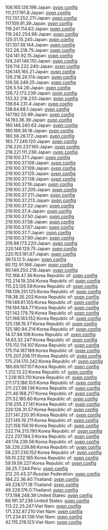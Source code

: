 106.165.126.198:Japan: [ovpn config](vpn/106_165_126_198.ovpn)  
111.217.191.8:Japan: [ovpn config](vpn/111_217_191_8.ovpn)  
112.137.252.211:Japan: [ovpn config](vpn/112_137_252_211.ovpn)  
117.109.91.39:Japan: [ovpn config](vpn/117_109_91_39.ovpn)  
119.241.114.62:Japan: [ovpn config](vpn/119_241_114_62.ovpn)  
119.242.254.96:Japan: [ovpn config](vpn/119_242_254_96.ovpn)  
120.51.15.245:Japan: [ovpn config](vpn/120_51_15_245.ovpn)  
121.107.39.144:Japan: [ovpn config](vpn/121_107_39_144.ovpn)  
122.26.218.75:Japan: [ovpn config](vpn/122_26_218_75.ovpn)  
124.141.92.15:Japan: [ovpn config](vpn/124_141_92_15.ovpn)  
124.241.146.110:Japan: [ovpn config](vpn/124_241_146_110.ovpn)  
126.114.232.240:Japan: [ovpn config](vpn/126_114_232_240.ovpn)  
126.145.165.21:Japan: [ovpn config](vpn/126_145_165_21.ovpn)  
126.218.26.174:Japan: [ovpn config](vpn/126_218_26_174.ovpn)  
126.56.249.25:Japan: [ovpn config](vpn/126_56_249_25.ovpn)  
126.5.54.26:Japan: [ovpn config](vpn/126_5_54_26.ovpn)  
126.72.173.239:Japan: [ovpn config](vpn/126_72_173_239.ovpn)  
133.32.218.233:Japan: [ovpn config](vpn/133_32_218_233.ovpn)  
138.64.231.4:Japan: [ovpn config](vpn/138_64_231_4.ovpn)  
138.64.68.1:Japan: [ovpn config](vpn/138_64_68_1.ovpn)  
147.192.55.99:Japan: [ovpn config](vpn/147_192_55_99.ovpn)  
14.193.36.39:Japan: [ovpn config](vpn/14_193_36_39.ovpn)  
180.146.240.62:Japan: [ovpn config](vpn/180_146_240_62.ovpn)  
180.199.36.18:Japan: [ovpn config](vpn/180_199_36_18.ovpn)  
180.58.26.172:Japan: [ovpn config](vpn/180_58_26_172.ovpn)  
183.77.249.120:Japan: [ovpn config](vpn/183_77_249_120.ovpn)  
218.220.237.165:Japan: [ovpn config](vpn/218_220_237_165.ovpn)  
218.221.111.236:Japan: [ovpn config](vpn/218_221_111_236.ovpn)  
219.100.37.1:Japan: [ovpn config](vpn/219_100_37_1.ovpn)  
219.100.37.108:Japan: [ovpn config](vpn/219_100_37_108.ovpn)  
219.100.37.109:Japan: [ovpn config](vpn/219_100_37_109.ovpn)  
219.100.37.125:Japan: [ovpn config](vpn/219_100_37_125.ovpn)  
219.100.37.138:Japan: [ovpn config](vpn/219_100_37_138.ovpn)  
219.100.37.19:Japan: [ovpn config](vpn/219_100_37_19.ovpn)  
219.100.37.205:Japan: [ovpn config](vpn/219_100_37_205.ovpn)  
219.100.37.211:Japan: [ovpn config](vpn/219_100_37_211.ovpn)  
219.100.37.213:Japan: [ovpn config](vpn/219_100_37_213.ovpn)  
219.100.37.22:Japan: [ovpn config](vpn/219_100_37_22.ovpn)  
219.100.37.4:Japan: [ovpn config](vpn/219_100_37_4.ovpn)  
219.100.37.50:Japan: [ovpn config](vpn/219_100_37_50.ovpn)  
219.100.37.58:Japan: [ovpn config](vpn/219_100_37_58.ovpn)  
219.100.37.67:Japan: [ovpn config](vpn/219_100_37_67.ovpn)  
219.100.37.7:Japan: [ovpn config](vpn/219_100_37_7.ovpn)  
219.100.37.90:Japan: [ovpn config](vpn/219_100_37_90.ovpn)  
219.98.173.220:Japan: [ovpn config](vpn/219_98_173_220.ovpn)  
220.146.129.75:Japan: [ovpn config](vpn/220_146_129_75.ovpn)  
220.153.181.67:Japan: [ovpn config](vpn/220_153_181_67.ovpn)  
36.13.12.5:Japan: [ovpn config](vpn/36_13_12_5.ovpn)  
60.112.91.166:Japan: [ovpn config](vpn/60_112_91_166.ovpn)  
90.149.250.218:Japan: [ovpn config](vpn/90_149_250_218.ovpn)  
112.168.47.36:Korea Republic of: [ovpn config](vpn/112_168_47_36.ovpn)  
112.214.19.204:Korea Republic of: [ovpn config](vpn/112_214_19_204.ovpn)  
115.23.126.59:Korea Republic of: [ovpn config](vpn/115_23_126_59.ovpn)  
118.139.251.125:Korea Republic of: [ovpn config](vpn/118_139_251_125.ovpn)  
118.38.35.202:Korea Republic of: [ovpn config](vpn/118_38_35_202.ovpn)  
119.149.81.105:Korea Republic of: [ovpn config](vpn/119_149_81_105.ovpn)  
119.194.184.77:Korea Republic of: [ovpn config](vpn/119_194_184_77.ovpn)  
121.142.179.79:Korea Republic of: [ovpn config](vpn/121_142_179_79.ovpn)  
121.168.183.152:Korea Republic of: [ovpn config](vpn/121_168_183_152.ovpn)  
125.136.19.37:Korea Republic of: [ovpn config](vpn/125_136_19_37.ovpn)  
125.180.94.214:Korea Republic of: [ovpn config](vpn/125_180_94_214.ovpn)  
14.37.94.108:Korea Republic of: [ovpn config](vpn/14_37_94_108.ovpn)  
14.63.32.247:Korea Republic of: [ovpn config](vpn/14_63_32_247.ovpn)  
175.112.114.107:Korea Republic of: [ovpn config](vpn/175_112_114_107.ovpn)  
175.114.187.189:Korea Republic of: [ovpn config](vpn/175_114_187_189.ovpn)  
175.207.206.111:Korea Republic of: [ovpn config](vpn/175_207_206_111.ovpn)  
175.214.170.242:Korea Republic of: [ovpn config](vpn/175_214_170_242.ovpn)  
180.69.107.157:Korea Republic of: [ovpn config](vpn/180_69_107_157.ovpn)  
1.212.13.22:Korea Republic of: [ovpn config](vpn/1_212_13_22.ovpn)  
1.239.163.110:Korea Republic of: [ovpn config](vpn/1_239_163_110.ovpn)  
211.173.186.103:Korea Republic of: [ovpn config](vpn/211_173_186_103.ovpn)  
211.227.98.136:Korea Republic of: [ovpn config](vpn/211_227_98_136.ovpn)  
211.46.168.217:Korea Republic of: [ovpn config](vpn/211_46_168_217.ovpn)  
211.52.185.60:Korea Republic of: [ovpn config](vpn/211_52_185_60.ovpn)  
219.255.27.141:Korea Republic of: [ovpn config](vpn/219_255_27_141.ovpn)  
220.126.31.57:Korea Republic of: [ovpn config](vpn/220_126_31_57.ovpn)  
221.141.220.95:Korea Republic of: [ovpn config](vpn/221_141_220_95.ovpn)  
221.145.19.211:Korea Republic of: [ovpn config](vpn/221_145_19_211.ovpn)  
221.158.156.19:Korea Republic of: [ovpn config](vpn/221_158_156_19.ovpn)  
222.114.213.190:Korea Republic of: [ovpn config](vpn/222_114_213_190.ovpn)  
222.237.194.3:Korea Republic of: [ovpn config](vpn/222_237_194_3.ovpn)  
49.174.239.56:Korea Republic of: [ovpn config](vpn/49_174_239_56.ovpn)  
58.226.239.86:Korea Republic of: [ovpn config](vpn/58_226_239_86.ovpn)  
58.237.230.152:Korea Republic of: [ovpn config](vpn/58_237_230_152.ovpn)  
59.10.232.165:Korea Republic of: [ovpn config](vpn/59_10_232_165.ovpn)  
59.19.59.227:Korea Republic of: [ovpn config](vpn/59_19_59_227.ovpn)  
38.25.7.244:Peru: [ovpn config](vpn/38_25_7_244.ovpn)  
212.20.43.37:Russian Federation: [ovpn config](vpn/212_20_43_37.ovpn)  
184.22.36.40:Thailand: [ovpn config](vpn/184_22_36_40.ovpn)  
49.228.171.18:Thailand: [ovpn config](vpn/49_228_171_18.ovpn)  
49.228.176.0:Thailand: [ovpn config](vpn/49_228_176_0.ovpn)  
173.198.248.39:United States: [ovpn config](vpn/173_198_248_39.ovpn)  
66.191.37.236:United States: [ovpn config](vpn/66_191_37_236.ovpn)  
113.22.25.247:Viet Nam: [ovpn config](vpn/113_22_25_247.ovpn)  
171.232.87.210:Viet Nam: [ovpn config](vpn/171_232_87_210.ovpn)  
171.234.61.139:Viet Nam: [ovpn config](vpn/171_234_61_139.ovpn)  
42.115.219.123:Viet Nam: [ovpn config](vpn/42_115_219_123.ovpn)  
